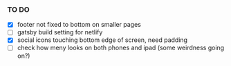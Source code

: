 

### TO DO

- [x] footer not fixed to bottom on smaller pages
- [ ] gatsby build setting for netlify
- [x] social icons touching bottom edge of screen, need padding
- [ ] check how meny looks on both phones and ipad (some weirdness going on?)